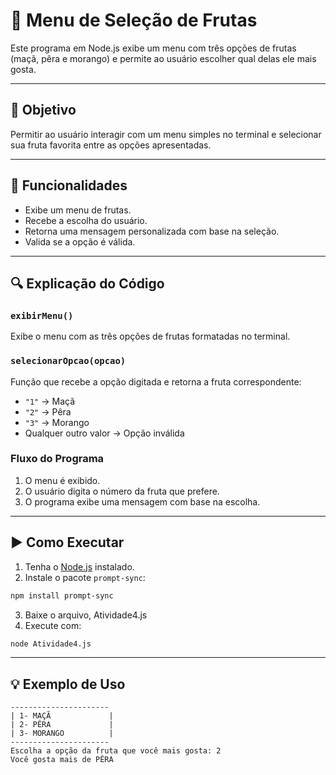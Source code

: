 # 🍓 Menu de Seleção de Frutas

Este programa em Node.js exibe um menu com três opções de frutas (maçã, pêra e morango) e permite ao usuário escolher qual delas ele mais gosta.

---

## 🎯 Objetivo

Permitir ao usuário interagir com um menu simples no terminal e selecionar sua fruta favorita entre as opções apresentadas.

---

## 🧩 Funcionalidades

- Exibe um menu de frutas.
- Recebe a escolha do usuário.
- Retorna uma mensagem personalizada com base na seleção.
- Valida se a opção é válida.

---

## 🔍 Explicação do Código

### `exibirMenu()`
Exibe o menu com as três opções de frutas formatadas no terminal.

### `selecionarOpcao(opcao)`
Função que recebe a opção digitada e retorna a fruta correspondente:
- `"1"` → Maçã
- `"2"` → Pêra
- `"3"` → Morango
- Qualquer outro valor → Opção inválida

### Fluxo do Programa
1. O menu é exibido.
2. O usuário digita o número da fruta que prefere.
3. O programa exibe uma mensagem com base na escolha.

---

## ▶️ Como Executar

1. Tenha o [Node.js](https://nodejs.org/) instalado.
2. Instale o pacote `prompt-sync`:

```bash
npm install prompt-sync
```

3. Baixe o arquivo, Atividade4.js
4. Execute com:

```bash
node Atividade4.js
```

---

## 💡 Exemplo de Uso

```
----------------------
| 1- MAÇÃ             |
| 2- PÊRA             |
| 3- MORANGO          |
----------------------
Escolha a opção da fruta que você mais gosta: 2
Você gosta mais de PÊRA
```